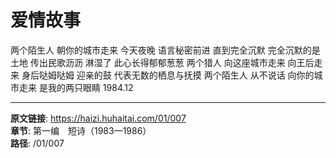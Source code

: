 # 爱情故事

两个陌生人
朝你的城市走来
今天夜晚
语言秘密前进
直到完全沉默
完全沉默的是土地
传出民歌沥沥
淋湿了
此心长得郁郁葱葱
两个猎人
向这座城市走来
向王后走来
身后哒姆哒姆
迎亲的鼓
代表无数的栖息与抚摸
两个陌生人
从不说话
向你的城市走来
是我的两只眼睛
1984.12

---

**原文链接**: https://haizi.huhaitai.com/01/007  
**章节**: 第一编　短诗（1983—1986）  
**路径**: /01/007
